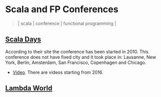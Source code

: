 # Scala and FP Conferences
> | scala | conference | functional programming |

## [Scala Days](https://www.scaladays.org/)

According to their site the conference has been started in 2010. This conference does not have fixed city and it took place in: Lausanne, New York, Berlin, Amsterdam, San Francisco, Copenhagen and Chicago.

- [Video](https://www.youtube.com/channel/UCOHg8YCiyMVRRxb3mJT_0Mg). There are videos starting from 2016.


## [Lambda World](http://www.lambda.world/)
